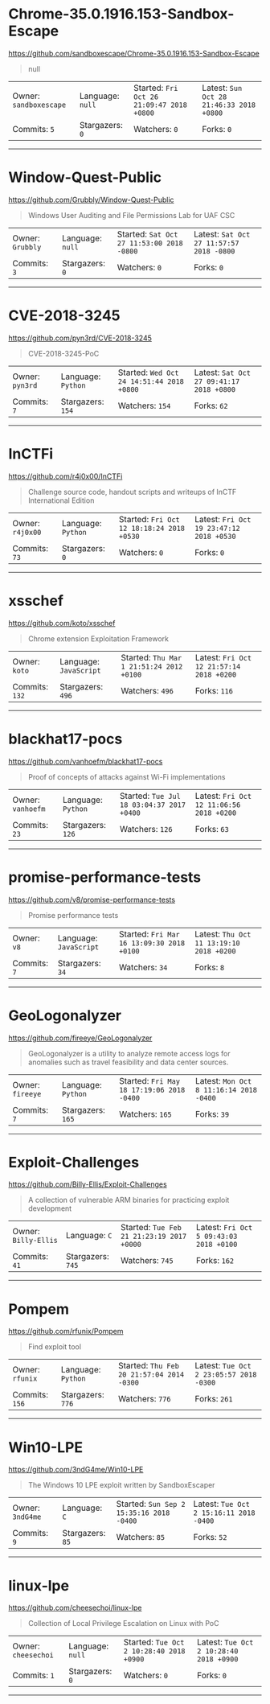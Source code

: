 # Chrome-35.0.1916.153-Sandbox-Escape

https://github.com/sandboxescape/Chrome-35.0.1916.153-Sandbox-Escape
<blockquote>
null
</blockquote>

<table>
<tr><td>Owner: <code>sandboxescape</code></td>
    <td>Language: <code>null</code></td>
    <td>Started: <code>Fri Oct 26 21:09:47 2018 +0800</code></td>
    <td>Latest: <code>Sun Oct 28 21:46:33 2018 +0800</code></td></tr>
<tr><td>Commits: <code>5</code></td>
    <td>Stargazers: <code>0</code></td>
    <td>Watchers: <code>0</code></td>
    <td>Forks: <code>0</code></td></tr>
</table>

---

# Window-Quest-Public

https://github.com/Grubbly/Window-Quest-Public
<blockquote>
Windows User Auditing and File Permissions Lab for UAF CSC
</blockquote>

<table>
<tr><td>Owner: <code>Grubbly</code></td>
    <td>Language: <code>null</code></td>
    <td>Started: <code>Sat Oct 27 11:53:00 2018 -0800</code></td>
    <td>Latest: <code>Sat Oct 27 11:57:57 2018 -0800</code></td></tr>
<tr><td>Commits: <code>3</code></td>
    <td>Stargazers: <code>0</code></td>
    <td>Watchers: <code>0</code></td>
    <td>Forks: <code>0</code></td></tr>
</table>

---

# CVE-2018-3245

https://github.com/pyn3rd/CVE-2018-3245
<blockquote>
CVE-2018-3245-PoC
</blockquote>

<table>
<tr><td>Owner: <code>pyn3rd</code></td>
    <td>Language: <code>Python</code></td>
    <td>Started: <code>Wed Oct 24 14:51:44 2018 +0800</code></td>
    <td>Latest: <code>Sat Oct 27 09:41:17 2018 +0800</code></td></tr>
<tr><td>Commits: <code>7</code></td>
    <td>Stargazers: <code>154</code></td>
    <td>Watchers: <code>154</code></td>
    <td>Forks: <code>62</code></td></tr>
</table>

---

# InCTFi

https://github.com/r4j0x00/InCTFi
<blockquote>
Challenge source code, handout scripts and writeups of InCTF International Edition
</blockquote>

<table>
<tr><td>Owner: <code>r4j0x00</code></td>
    <td>Language: <code>Python</code></td>
    <td>Started: <code>Fri Oct 12 18:18:24 2018 +0530</code></td>
    <td>Latest: <code>Fri Oct 19 23:47:12 2018 +0530</code></td></tr>
<tr><td>Commits: <code>73</code></td>
    <td>Stargazers: <code>0</code></td>
    <td>Watchers: <code>0</code></td>
    <td>Forks: <code>0</code></td></tr>
</table>

---

# xsschef

https://github.com/koto/xsschef
<blockquote>
Chrome extension Exploitation Framework
</blockquote>

<table>
<tr><td>Owner: <code>koto</code></td>
    <td>Language: <code>JavaScript</code></td>
    <td>Started: <code>Thu Mar 1 21:51:24 2012 +0100</code></td>
    <td>Latest: <code>Fri Oct 12 21:57:14 2018 +0200</code></td></tr>
<tr><td>Commits: <code>132</code></td>
    <td>Stargazers: <code>496</code></td>
    <td>Watchers: <code>496</code></td>
    <td>Forks: <code>116</code></td></tr>
</table>

---

# blackhat17-pocs

https://github.com/vanhoefm/blackhat17-pocs
<blockquote>
Proof of concepts of attacks against Wi-Fi implementations
</blockquote>

<table>
<tr><td>Owner: <code>vanhoefm</code></td>
    <td>Language: <code>Python</code></td>
    <td>Started: <code>Tue Jul 18 03:04:37 2017 +0400</code></td>
    <td>Latest: <code>Fri Oct 12 11:06:56 2018 +0200</code></td></tr>
<tr><td>Commits: <code>23</code></td>
    <td>Stargazers: <code>126</code></td>
    <td>Watchers: <code>126</code></td>
    <td>Forks: <code>63</code></td></tr>
</table>

---

# promise-performance-tests

https://github.com/v8/promise-performance-tests
<blockquote>
Promise performance tests
</blockquote>

<table>
<tr><td>Owner: <code>v8</code></td>
    <td>Language: <code>JavaScript</code></td>
    <td>Started: <code>Fri Mar 16 13:09:30 2018 +0100</code></td>
    <td>Latest: <code>Thu Oct 11 13:19:10 2018 +0200</code></td></tr>
<tr><td>Commits: <code>7</code></td>
    <td>Stargazers: <code>34</code></td>
    <td>Watchers: <code>34</code></td>
    <td>Forks: <code>8</code></td></tr>
</table>

---

# GeoLogonalyzer

https://github.com/fireeye/GeoLogonalyzer
<blockquote>
GeoLogonalyzer is a utility to analyze remote access logs for anomalies such as travel feasibility and data center sources.
</blockquote>

<table>
<tr><td>Owner: <code>fireeye</code></td>
    <td>Language: <code>Python</code></td>
    <td>Started: <code>Fri May 18 17:19:06 2018 -0400</code></td>
    <td>Latest: <code>Mon Oct 8 11:16:14 2018 -0400</code></td></tr>
<tr><td>Commits: <code>7</code></td>
    <td>Stargazers: <code>165</code></td>
    <td>Watchers: <code>165</code></td>
    <td>Forks: <code>39</code></td></tr>
</table>

---

# Exploit-Challenges

https://github.com/Billy-Ellis/Exploit-Challenges
<blockquote>
A collection of vulnerable ARM binaries for practicing exploit development
</blockquote>

<table>
<tr><td>Owner: <code>Billy-Ellis</code></td>
    <td>Language: <code>C</code></td>
    <td>Started: <code>Tue Feb 21 21:23:19 2017 +0000</code></td>
    <td>Latest: <code>Fri Oct 5 09:43:03 2018 +0100</code></td></tr>
<tr><td>Commits: <code>41</code></td>
    <td>Stargazers: <code>745</code></td>
    <td>Watchers: <code>745</code></td>
    <td>Forks: <code>162</code></td></tr>
</table>

---

# Pompem

https://github.com/rfunix/Pompem
<blockquote>
Find exploit tool
</blockquote>

<table>
<tr><td>Owner: <code>rfunix</code></td>
    <td>Language: <code>Python</code></td>
    <td>Started: <code>Thu Feb 20 21:57:04 2014 -0300</code></td>
    <td>Latest: <code>Tue Oct 2 23:05:57 2018 -0300</code></td></tr>
<tr><td>Commits: <code>156</code></td>
    <td>Stargazers: <code>776</code></td>
    <td>Watchers: <code>776</code></td>
    <td>Forks: <code>261</code></td></tr>
</table>

---

# Win10-LPE

https://github.com/3ndG4me/Win10-LPE
<blockquote>
The Windows 10 LPE exploit written by SandboxEscaper
</blockquote>

<table>
<tr><td>Owner: <code>3ndG4me</code></td>
    <td>Language: <code>C</code></td>
    <td>Started: <code>Sun Sep 2 15:35:16 2018 -0400</code></td>
    <td>Latest: <code>Tue Oct 2 15:16:11 2018 -0400</code></td></tr>
<tr><td>Commits: <code>9</code></td>
    <td>Stargazers: <code>85</code></td>
    <td>Watchers: <code>85</code></td>
    <td>Forks: <code>52</code></td></tr>
</table>

---

# linux-lpe

https://github.com/cheesechoi/linux-lpe
<blockquote>
Collection of Local Privilege Escalation on Linux with PoC
</blockquote>

<table>
<tr><td>Owner: <code>cheesechoi</code></td>
    <td>Language: <code>null</code></td>
    <td>Started: <code>Tue Oct 2 10:28:40 2018 +0900</code></td>
    <td>Latest: <code>Tue Oct 2 10:28:40 2018 +0900</code></td></tr>
<tr><td>Commits: <code>1</code></td>
    <td>Stargazers: <code>0</code></td>
    <td>Watchers: <code>0</code></td>
    <td>Forks: <code>0</code></td></tr>
</table>

---

